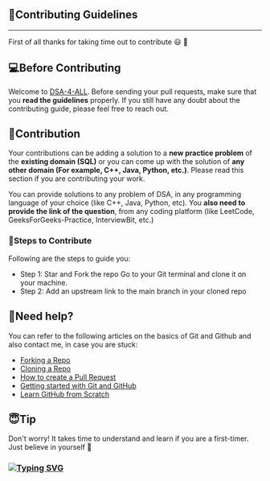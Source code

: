 ## 🎇Contributing Guidelines

---

First of all thanks for taking time out to contribute :smiley: :partying_face:

## 💻Before Contributing

Welcome to [DSA-4-ALL](https://github.com/ayu8/DSA-4-ALL). Before sending your pull requests, make sure that you **read the guidelines** properly.
If you still have any doubt about the contributing guide, please feel free to reach out.

## 🙌Contribution

Your contributions can be adding a solution to a **new practice problem** of the **existing domain (SQL)** or you can come up with the solution of **any other domain (For example, C++, Java, Python, etc.)**. Please read this section if you are contributing your work.

You can provide solutions to any problem of DSA, in any programming language of your choice (like C++, Java, Python, etc).
You **also need to provide the link of the question**, from any coding platform (like LeetCode, GeeksForGeeks-Practice, InterviewBit, etc.)


### 🔖Steps to Contribute

Following are the steps to guide you:

* Step 1: Star and Fork the repo Go to your Git terminal and clone it on your machine.
* Step 2: Add an upstream link to the main branch in your cloned repo


## 🤔Need help?

You can refer to the following articles on the basics of Git and Github and also contact me, in case you are stuck:
- [Forking a Repo](https://help.github.com/en/github/getting-started-with-github/fork-a-repo)
- [Cloning a Repo](https://help.github.com/en/desktop/contributing-to-projects/creating-an-issue-or-pull-request)
- [How to create a Pull Request](https://opensource.com/article/19/7/create-pull-request-github)
- [Getting started with Git and GitHub](https://towardsdatascience.com/getting-started-with-git-and-github-6fcd0f2d4ac6)
- [Learn GitHub from Scratch](https://lab.github.com/githubtraining/introduction-to-github)

## 😇Tip

Don't worry!
It takes time to understand and learn if you are a first-timer.
Just believe in yourself 💪

### [![Typing SVG](https://readme-typing-svg.herokuapp.com/?lines=Thanks+for+contributing!;&size=30)](https://git.io/typing-svg)
